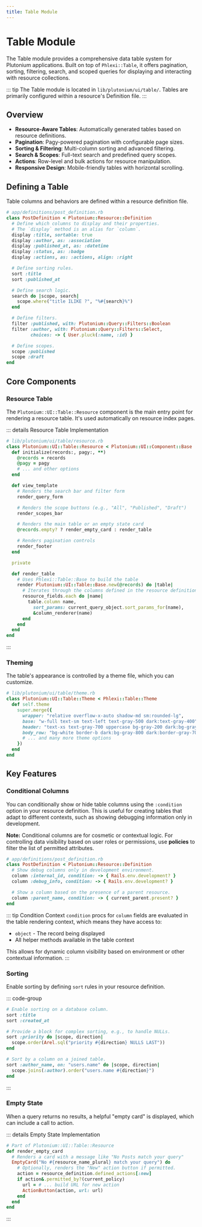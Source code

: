 ```yaml
---
title: Table Module
---
```


# Table Module

The Table module provides a comprehensive data table system for Plutonium applications. Built on top of `Phlexi::Table`, it offers pagination, sorting, filtering, search, and scoped queries for displaying and interacting with resource collections.

::: tip
The Table module is located in `lib/plutonium/ui/table/`. Tables are primarily configured within a resource's Definition file.
:::

## Overview

- **Resource-Aware Tables**: Automatically generated tables based on resource definitions.
- **Pagination**: Pagy-powered pagination with configurable page sizes.
- **Sorting & Filtering**: Multi-column sorting and advanced filtering.
- **Search & Scopes**: Full-text search and predefined query scopes.
- **Actions**: Row-level and bulk actions for resource manipulation.
- **Responsive Design**: Mobile-friendly tables with horizontal scrolling.

## Defining a Table

Table columns and behaviors are defined within a resource definition file.

```ruby
# app/definitions/post_definition.rb
class PostDefinition < Plutonium::Resource::Definition
  # Define which columns to display and their properties.
  # The `display` method is an alias for `column`.
  display :title, sortable: true
  display :author, as: :association
  display :published_at, as: :datetime
  display :status, as: :badge
  display :actions, as: :actions, align: :right

  # Define sorting rules.
  sort :title
  sort :published_at

  # Define search logic.
  search do |scope, search|
    scope.where("title ILIKE ?", "%#{search}%")
  end

  # Define filters.
  filter :published, with: Plutonium::Query::Filters::Boolean
  filter :author, with: Plutonium::Query::Filters::Select,
         choices: -> { User.pluck(:name, :id) }

  # Define scopes.
  scope :published
  scope :draft
end
```

## Core Components

### Resource Table

The `Plutonium::UI::Table::Resource` component is the main entry point for rendering a resource table. It's used automatically on resource index pages.

::: details Resource Table Implementation
```ruby
# lib/plutonium/ui/table/resource.rb
class Plutonium::UI::Table::Resource < Plutonium::UI::Component::Base
  def initialize(records:, pagy:, **)
    @records = records
    @pagy = pagy
    # ... and other options
  end

  def view_template
    # Renders the search bar and filter form
    render_query_form

    # Renders the scope buttons (e.g., "All", "Published", "Draft")
    render_scopes_bar

    # Renders the main table or an empty state card
    @records.empty? ? render_empty_card : render_table

    # Renders pagination controls
    render_footer
  end

  private

  def render_table
    # Uses Phlexi::Table::Base to build the table
    render Plutonium::UI::Table::Base.new(@records) do |table|
      # Iterates through the columns defined in the resource definition
      resource_fields.each do |name|
        table.column name,
          sort_params: current_query_object.sort_params_for(name),
          &column_renderer(name)
      end
    end
  end
end
```
:::

### Theming

The table's appearance is controlled by a theme file, which you can customize.

```ruby
# lib/plutonium/ui/table/theme.rb
class Plutonium::UI::Table::Theme < Phlexi::Table::Theme
  def self.theme
    super.merge({
      wrapper: "relative overflow-x-auto shadow-md sm:rounded-lg",
      base: "w-full text-sm text-left text-gray-500 dark:text-gray-400",
      header: "text-xs text-gray-700 uppercase bg-gray-200 dark:bg-gray-700",
      body_row: "bg-white border-b dark:bg-gray-800 dark:border-gray-700",
      # ... and many more theme options
    })
  end
end
```

## Key Features

### Conditional Columns

You can conditionally show or hide table columns using the `:condition` option in your resource definition. This is useful for creating tables that adapt to different contexts, such as showing debugging information only in development.

**Note:** Conditional columns are for cosmetic or contextual logic. For controlling data visibility based on user roles or permissions, use **policies** to filter the list of permitted attributes.

```ruby
# app/definitions/post_definition.rb
class PostDefinition < Plutonium::Resource::Definition
  # Show debug columns only in development environment.
  column :internal_id, condition: -> { Rails.env.development? }
  column :debug_info, condition: -> { Rails.env.development? }

  # Show a column based on the presence of a parent resource.
  column :parent_name, condition: -> { current_parent.present? }
end
```

::: tip Condition Context
`condition` procs for `column` fields are evaluated in the table rendering context, which means they have access to:
- `object` - The record being displayed
- All helper methods available in the table context

This allows for dynamic column visibility based on environment or other contextual information.
:::

### Sorting

Enable sorting by defining `sort` rules in your resource definition.

::: code-group
```ruby [Simple Sort]
# Enable sorting on a database column.
sort :title
sort :created_at
```
```ruby [Custom Sort Logic]
# Provide a block for complex sorting, e.g., to handle NULLs.
sort :priority do |scope, direction|
  scope.order(Arel.sql("priority #{direction} NULLS LAST"))
end
```
```ruby [Association Sort]
# Sort by a column on a joined table.
sort :author_name, on: "users.name" do |scope, direction|
  scope.joins(:author).order("users.name #{direction}")
end
```
:::

### Empty State

When a query returns no results, a helpful "empty card" is displayed, which can include a call to action.

::: details Empty State Implementation
```ruby
# Part of Plutonium::UI::Table::Resource
def render_empty_card
  # Renders a card with a message like "No Posts match your query"
  EmptyCard("No #{resource_name_plural} match your query") do
    # Optionally, renders the "New" action button if permitted.
    action = resource_definition.defined_actions[:new]
    if action&.permitted_by?(current_policy)
      url = # ... build URL for new action
      ActionButton(action, url: url)
    end
  end
end
```
:::
